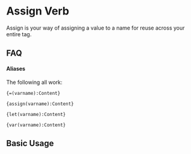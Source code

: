 # Assign Verb

Assign is your way of assigning a value to a name for reuse across your entire
tag.

## FAQ

#### Aliases

The following all work:

`{=(varname):Content}`

`{assign(varname):Content}`

`{let(varname):Content}`

`{var(varname):Content}`

## Basic Usage

